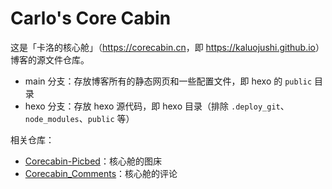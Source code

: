 # Carlo's Core Cabin

这是「卡洛的核心舱」（<https://corecabin.cn>，即 <https://kaluojushi.github.io>）博客的源文件仓库。

- main 分支：存放博客所有的静态网页和一些配置文件，即 hexo 的 `public` 目录
- hexo 分支：存放 hexo 源代码，即 hexo 目录（排除 `.deploy_git`、`node_modules`、`public` 等）

相关仓库：

- [Corecabin-Picbed](https://github.com/kaluojushi/Corecabin-Picbed)：核心舱的图床
- [Corecabin_Comments](https://github.com/kaluojushi/Corecabin_Comments)：核心舱的评论